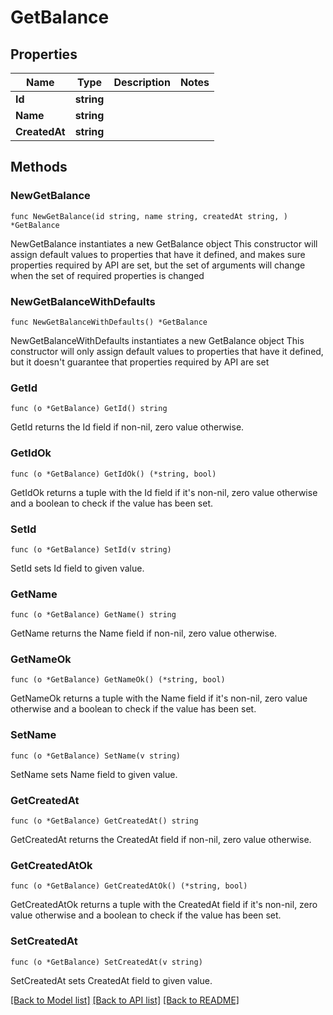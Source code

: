 # GetBalance

## Properties

Name | Type | Description | Notes
------------ | ------------- | ------------- | -------------
**Id** | **string** |  | 
**Name** | **string** |  | 
**CreatedAt** | **string** |  | 

## Methods

### NewGetBalance

`func NewGetBalance(id string, name string, createdAt string, ) *GetBalance`

NewGetBalance instantiates a new GetBalance object
This constructor will assign default values to properties that have it defined,
and makes sure properties required by API are set, but the set of arguments
will change when the set of required properties is changed

### NewGetBalanceWithDefaults

`func NewGetBalanceWithDefaults() *GetBalance`

NewGetBalanceWithDefaults instantiates a new GetBalance object
This constructor will only assign default values to properties that have it defined,
but it doesn't guarantee that properties required by API are set

### GetId

`func (o *GetBalance) GetId() string`

GetId returns the Id field if non-nil, zero value otherwise.

### GetIdOk

`func (o *GetBalance) GetIdOk() (*string, bool)`

GetIdOk returns a tuple with the Id field if it's non-nil, zero value otherwise
and a boolean to check if the value has been set.

### SetId

`func (o *GetBalance) SetId(v string)`

SetId sets Id field to given value.


### GetName

`func (o *GetBalance) GetName() string`

GetName returns the Name field if non-nil, zero value otherwise.

### GetNameOk

`func (o *GetBalance) GetNameOk() (*string, bool)`

GetNameOk returns a tuple with the Name field if it's non-nil, zero value otherwise
and a boolean to check if the value has been set.

### SetName

`func (o *GetBalance) SetName(v string)`

SetName sets Name field to given value.


### GetCreatedAt

`func (o *GetBalance) GetCreatedAt() string`

GetCreatedAt returns the CreatedAt field if non-nil, zero value otherwise.

### GetCreatedAtOk

`func (o *GetBalance) GetCreatedAtOk() (*string, bool)`

GetCreatedAtOk returns a tuple with the CreatedAt field if it's non-nil, zero value otherwise
and a boolean to check if the value has been set.

### SetCreatedAt

`func (o *GetBalance) SetCreatedAt(v string)`

SetCreatedAt sets CreatedAt field to given value.



[[Back to Model list]](../README.md#documentation-for-models) [[Back to API list]](../README.md#documentation-for-api-endpoints) [[Back to README]](../README.md)


